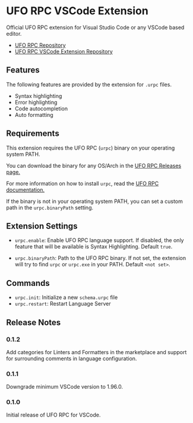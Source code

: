 # UFO RPC VSCode Extension

Official UFO RPC extension for Visual Studio Code or any VSCode based editor.

- [UFO RPC Repository](https://github.com/uforg/uforpc)
- [UFO RPC VSCode Extension Repository](https://github.com/uforg/uforpc-vscode)

## Features

The following features are provided by the extension for `.urpc` files.

- Syntax highlighting
- Error highlighting
- Code autocompletion
- Auto formatting

## Requirements

This extension requires the UFO RPC (`urpc`) binary on your operating system
PATH.

You can download the binary for any OS/Arch in the
[UFO RPC Releases page.](https://github.com/uforg/uforpc/releases)

For more information on how to install `urpc`, read the
[UFO RPC documentation.](https://github.com/uforg/uforpc)

If the binary is not in your operating system PATH, you can set a custom path in
the `urpc.binaryPath` setting.

## Extension Settings

- `urpc.enable`: Enable UFO RPC language support. If disabled, the only feature
  that will be available is Syntax Highlighting. Default `true`.

- `urpc.binaryPath`: Path to the UFO RPC binary. If not set, the extension will
  try to find `urpc` or `urpc.exe` in your PATH. Default `<not set>`.

## Commands

- `urpc.init`: Initialize a new `schema.urpc` file
- `urpc.restart`: Restart Language Server

## Release Notes

### 0.1.2

Add categories for Linters and Formatters in the marketplace and support for
surrounding comments in language configuration.

### 0.1.1

Downgrade minimum VSCode version to 1.96.0.

### 0.1.0

Initial release of UFO RPC for VSCode.
